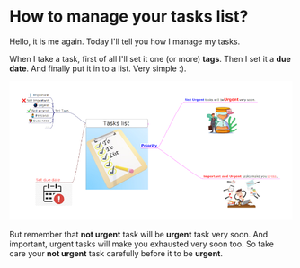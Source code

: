 # How to manage your tasks list?


Hello, it is me again. Today I'll tell you how I manage my tasks.

When I take a task, first of all I'll set it one (or more) **tags**. Then I set it a **due date**. And finally put it in to a list. Very simple :).

![tasks list management](/images/tasks_list.png)
<!--more-->
But remember that **not urgent** task will be **urgent** task very soon. And important, urgent tasks will make you exhausted very soon too. So take care your **not urgent** task carefully before it to be **urgent**.

